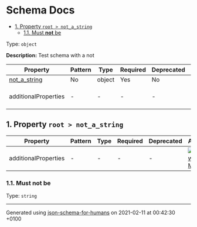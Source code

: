 # Schema Docs

- [1. Property `root > not_a_string`](#not_a_string)
  - [1.1. Must **not** be](#autogenerated_heading_2)

Type: `object`

**Description:** Test schema with a not

| Property | Pattern | Type | Required | Deprecated | Additional | Description |
| -------- | ------- | ---- | -------- | ---------- | ---------- | ----------- |
| [not_a_string](#not_a_string)|No|object|Yes|No| No|-|
  | additionalProperties | - | - | - | - |  [![made-with-Markdown](https://img.shields.io/badge/Any%20type-allowed-green)](# "Additional Properties of any type are allowed.") | - |        

## <a name="not_a_string"></a>1. Property `root > not_a_string`

| Property | Pattern | Type | Required | Deprecated | Additional | Description |
| -------- | ------- | ---- | -------- | ---------- | ---------- | ----------- |
  | additionalProperties | - | - | - | - |  [![made-with-Markdown](https://img.shields.io/badge/Any%20type-allowed-green)](# "Additional Properties of any type are allowed.") | - |        
### <a name="autogenerated_heading_2"></a>1.1. Must **not** be

Type: `string`

----------------------------------------------------------------------------------------------------------------------------
Generated using [json-schema-for-humans](https://github.com/coveooss/json-schema-for-humans) on 2021-02-11 at 00:42:30 +0100